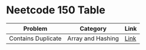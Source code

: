 # Neetcode 150 Table
| Problem            | Category          | Link    |
| ------------------ | ----------------- | --- |
| Contains Duplicate | Array and Hashing | [Link](Array-and-Hashing/contains-duplicate)    |
